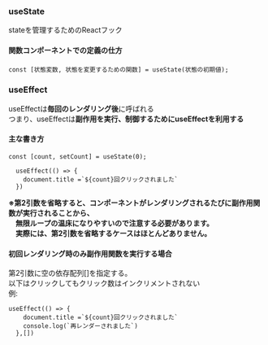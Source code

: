 ### useState  
stateを管理するためのReactフック  

#### 関数コンポーネントでの定義の仕方
``` const [状態変数, 状態を変更するための関数] = useState(状態の初期値); ```


### useEffect  
useEffectは**毎回のレンダリング後**に呼ばれる  
つまり、useEffectは**副作用を実行、制御するためにuseEffectを利用する**  

#### 主な書き方  
```
const [count, setCount] = useState(0);

  useEffect(() => {
    document.title =`${count}回クリックされました`
  })
```  
**※第2引数を省略すると、コンポーネントがレンダリングされるたびに副作用関数が実行されることから、  
　無限ループの温床になりやすいので注意する必要があります。  
　実際には、第2引数を省略するケースはほとんどありません。**  

#### 初回レンダリング時のみ副作用関数を実行する場合  
第2引数に空の依存配列[]を指定する。  
以下はクリックしてもクリック数はインクリメントされない  
例:  
```
useEffect(() => {
    document.title =`${count}回クリックされました`
    console.log(`再レンダーされました`)
  },[])
```  

